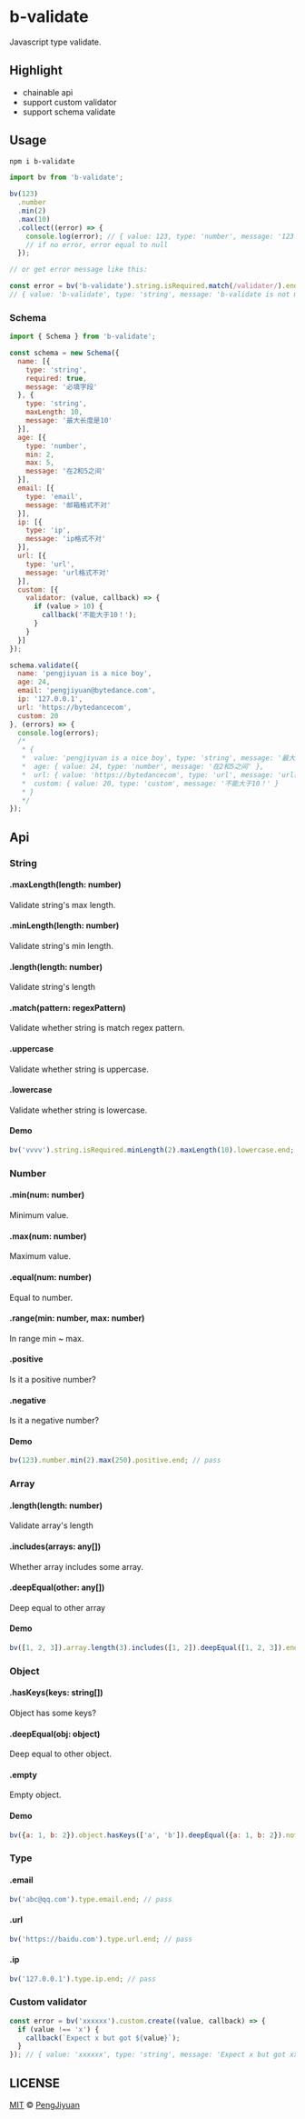 # b-validate
Javascript type validate.

## Highlight

* chainable api
* support custom validator
* support schema validate

## Usage

```bash
npm i b-validate
```

```js
import bv from 'b-validate';

bv(123)
  .number
  .min(2)
  .max(10)
  .collect((error) => {
    console.log(error); // { value: 123, type: 'number', message: '123 is not less than 10' }
    // if no error, error equal to null
  });

// or get error message like this:

const error = bv('b-validate').string.isRequired.match(/validater/).end;
// { value: 'b-validate', type: 'string', message: 'b-validate is not match pattern /validater/' }
```

### Schema

```js
import { Schema } from 'b-validate';

const schema = new Schema({
  name: [{
    type: 'string',
    required: true,
    message: '必填字段'
  }, {
    type: 'string',
    maxLength: 10,
    message: '最大长度是10'
  }],
  age: [{
    type: 'number',
    min: 2,
    max: 5,
    message: '在2和5之间'
  }],
  email: [{
    type: 'email',
    message: '邮箱格式不对'
  }],
  ip: [{
    type: 'ip',
    message: 'ip格式不对'
  }],
  url: [{
    type: 'url',
    message: 'url格式不对'
  }],
  custom: [{
    validator: (value, callback) => {
      if (value > 10) {
        callback('不能大于10！');
      }
    }
  }]
});

schema.validate({
  name: 'pengjiyuan is a nice boy',
  age: 24,
  email: 'pengjiyuan@bytedance.com',
  ip: '127.0.0.1',
  url: 'https://bytedancecom',
  custom: 20
}, (errors) => {
  console.log(errors);
  /*
   * { 
   *  value: 'pengjiyuan is a nice boy', type: 'string', message: '最大长度是10' },
   *  age: { value: 24, type: 'number', message: '在2和5之间' },
   *  url: { value: 'https://bytedancecom', type: 'url', message: 'url格式不对' },
   *  custom: { value: 20, type: 'custom', message: '不能大于10！' }
   * }
   */
});
```

## Api

### String

#### .maxLength(length: number)

Validate string's max length.

#### .minLength(length: number)

Validate string's min length.

#### .length(length: number)

Validate string's length

#### .match(pattern: regexPattern)

Validate whether string is match regex pattern.

#### .uppercase

Validate whether string is uppercase.

#### .lowercase

Validate whether string is lowercase.

#### Demo

```js
bv('vvvv').string.isRequired.minLength(2).maxLength(10).lowercase.end; // pass
```

### Number

#### .min(num: number)

Minimum value.

#### .max(num: number)

Maximum value.

#### .equal(num: number)

Equal to number.

#### .range(min: number, max: number)

In range min ~ max.

#### .positive

Is it a positive number?

#### .negative

Is it a negative number?

#### Demo

```js
bv(123).number.min(2).max(250).positive.end; // pass
```

### Array

#### .length(length: number)

Validate array's length

#### .includes(arrays: any[])

Whether array includes some array.

#### .deepEqual(other: any[])

Deep equal to other array

#### Demo

```js
bv([1, 2, 3]).array.length(3).includes([1, 2]).deepEqual([1, 2, 3]).end; // pass
```

### Object

#### .hasKeys(keys: string[])

Object has some keys?

#### .deepEqual(obj: object)

Deep equal to other object.

#### .empty

Empty object.

#### Demo

```js
bv({a: 1, b: 2}).object.hasKeys(['a', 'b']).deepEqual({a: 1, b: 2}).not.empty.end; // pass
```

### Type

#### .email

```js
bv('abc@qq.com').type.email.end; // pass
```

#### .url

```js
bv('https://baidu.com').type.url.end; // pass
```

#### .ip

```js
bv('127.0.0.1').type.ip.end; // pass
```

### Custom validator

```js
const error = bv('xxxxxx').custom.create((value, callback) => {
  if (value !== 'x') {
    callback(`Expect x but got ${value}`);
  }
}); // { value: 'xxxxxx', type: 'string', message: 'Expect x but got xxxxxx' }
```

## LICENSE

[MIT](./LICENSE) © [PengJiyuan](https://github.com/PengJiyuan)
